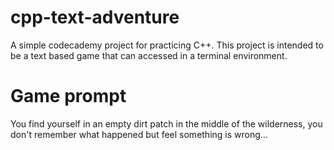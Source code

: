 # cpp-text-adventure
A simple codecademy project for practicing C++. This project is intended to be a text based game that can accessed in a terminal environment.

# Game prompt
You find yourself in an empty dirt patch in the middle of the wilderness, you don't remember what happened but feel something is wrong...


